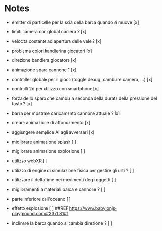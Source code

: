 # Notes

- emitter di particelle per la scia della barca quando si muove [x]

- limiti camera con global camera ? [x]

- velocità costante ad apertura delle vele ? [x]

- problema colori bandierina giocatori [x]

- direzione bandiera giocatore [x]

- animazione sparo cannone ? [x]

- controller globale per il gioco (toggle debug, cambiare camera, ...) [x]

- controlli 2d per utilizzo con smartphone [x]

- forza dello sparo che cambia a seconda della durata della pressione del tasto ? [x]

- barra per mostrare caricamento cannone attuale ? [x]

- creare animazione di affondamento [x]

- aggiungere semplice AI agli avversari [x]







- migliorare animazione splash [ ]

- migliorare animazione explosione [ ]



- utilizzo webXR [ ] 



- utilizzo di engine di simulazione fisica per gestire gli urti ? [ ]















- utilizzare il deltaTime nei movimenti degli oggetti [ ]

- miglioramenti a materiali barca e cannone ? [ ]



- parte inferiore dell'oceano [ ]

- effetto esplosione [ ]
    ##REF https://www.babylonjs-playground.com/#X37LS1#1

- inclinare la barca quando si cambia direzione ? [ ]









